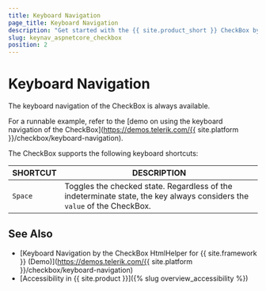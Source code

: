 ```yaml
---
title: Keyboard Navigation
page_title: Keyboard Navigation
description: "Get started with the {{ site.product_short }} CheckBox by Telerik UI and learn about the component keyboard navigation functionality."
slug: keynav_aspnetcore_checkbox
position: 2
---
```


# Keyboard Navigation

The keyboard navigation of the CheckBox is always available.

For a runnable example, refer to the [demo on using the keyboard navigation of the CheckBox](https://demos.telerik.com/{{ site.platform }}/checkbox/keyboard-navigation).  

The CheckBox supports the following keyboard shortcuts:

| SHORTCUT | DESCRIPTION |
| -------- | -------- |
| `Space` | Toggles the checked state. Regardless of the indeterminate state, the key always considers the `value` of the CheckBox. |

## See Also

* [Keyboard Navigation by the CheckBox HtmlHelper for {{ site.framework }} (Demo)](https://demos.telerik.com/{{ site.platform }}/checkbox/keyboard-navigation)
* [Accessibility in {{ site.product }}]({% slug overview_accessibility %})
